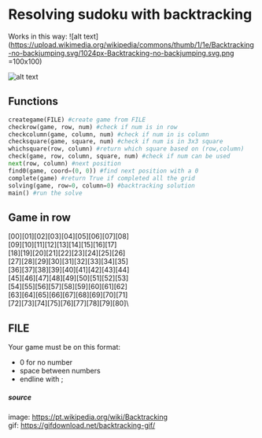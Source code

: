 # Resolving sudoku with backtracking
Works in this way:
![alt text](https://upload.wikimedia.org/wikipedia/commons/thumb/1/1e/Backtracking-no-backjumping.svg/1024px-Backtracking-no-backjumping.svg.png =100x100)

![alt text](https://gifdownload.net/wp-content/uploads/2019/01/backtracking-gif-.gif)

## Functions
```python
creategame(FILE) #create game from FILE
checkrow(game, row, num) #check if num is in row
checkcolumn(game, column, num) #check if num in is column
checksquare(game, square, num) #check if num is in 3x3 square
whichsquare(row, column) #return which square based on (row,column)
check(game, row, column, square, num) #check if num can be used
next(row, column) #next position
find0(game, coord=(0, 0)) #find next position with a 0
complete(game) #return True if completed all the grid
solving(game, row=0, column=0) #backtracking solution
main() #run the solve
```
## Game in row
[00][01][02][03][04][05][06][07][08]\
[09][10][11][12][13][14][15][16][17]\
[18][19][20][21][22][23][24][25][26]\
[27][28][29][30][31][32][33][34][35]\
[36][37][38][39][40][41][42][43][44]\
[45][46][47][48][49][50][51][52][53]\
[54][55][56][57][58][59][60][61][62]\
[63][64][65][66][67][68][69][70][71]\
[72][73][74][75][76][77][78][79][80]\

## FILE
Your game must be on this format:
- 0 for no number
- space between numbers
- endline with ;

##### source
image: https://pt.wikipedia.org/wiki/Backtracking \
gif: https://gifdownload.net/backtracking-gif/
